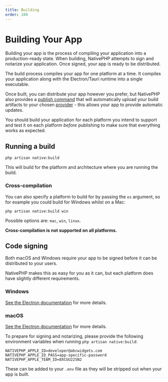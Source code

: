 ```yaml
---
title: Building
order: 100
---
```

# Building Your App

Building your app is the process of compiling your application into a production-ready state. When building, NativePHP
attempts to sign and notarize your application. Once signed, your app is ready to be distributed.

The build process compiles your app for one platform at a time. It compiles your application along with the
Electron/Tauri runtime into a single executable.

Once built, you can distribute your app however you prefer, but NativePHP also provides a [publish command](publishing)
that will automatically upload your build artifacts to your chosen [provider](/docs/publishing/updating) - this allows
your app to provide automatic updates.

You should build your application for each platform you intend to support and test it on each platform _before_
publishing to make sure that everything works as expected.

## Running a build

```shell
php artisan native:build
```

This will build for the platform and architecture where you are running the build.

### Cross-compilation

You can also specify a platform to build for by passing the `os` argument, so for example you could build for Windows
whilst on a Mac:

```shell
php artisan native:build win
```

Possible options are: `mac`, `win`, `linux`.

**Cross-compilation is not supported on all platforms.**

## Code signing
Both macOS and Windows require your app to be signed before it can be distributed to your users.

NativePHP makes this as easy for you as it can, but each platform does have slightly different requirements.

### Windows
[See the Electron documentation](https://www.electronforge.io/guides/code-signing/code-signing-windows) for more details.

### macOS
[See the Electron documentation](https://www.electronforge.io/guides/code-signing/code-signing-macos) for more details.

To prepare for signing and notarizing, please provide the following environment variables when running `php artisan native:build`:

```dotenv
NATIVEPHP_APPLE_ID=developer@abcwidgets.com
NATIVEPHP_APPLE_ID_PASS=app-specific-password
NATIVEPHP_APPLE_TEAM_ID=8XCUU22SN2
```

These can be added to your `.env` file as they will be stripped out when your app is built.
